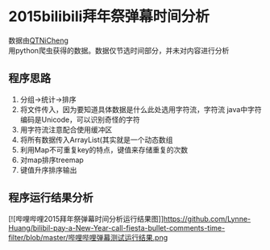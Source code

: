 # 2015bilibili拜年祭弹幕时间分析

数据由[QTNiCheng](https://github.com/QTNiCheng/bilibili_danmu "项目地址")  <br/>
用python爬虫获得的数据。数据仅节选时间部分，并未对内容进行分析

 ## 程序思路
 1. 分组->统计->排序<br>
 2. 将文件传入，因为要知道具体数据是什么此处选用字符流，字符流 java中字符编码是Unicode，可以识别奇怪的字符<br>
 3. 用字符流注意配合使用缓冲区<br>
 4. 将所有数据传入ArrayList(其实就是一个动态数组<br>
 5. 利用Map不可重复key的特点，键值来存储重复的次数<br>
 6. 对map排序treemap<br>
 7. 键值升序排序输出<br>
 
## 程序运行结果分析

[![哔哩哔哩2015拜年祭弹幕时间分析运行结果图]]https://github.com/Lynne-Huang/bilibil-pay-a-New-Year-call-fiesta-bullet-comments-time-filter/blob/master/哔哩哔哩弹幕测试运行结果.png
